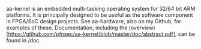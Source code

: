 aa-kernel is an embedded multi-tasking operating system for 
32/64 bit ARM platforms. It is principally designed to be 
useful as the software component in FPGA/SoC design projects.
See aa-hardware, also on my Github, for examples of these.
Documentation, including the (overview)[https://github.com/pfnsec/aa-kernel/blob/master/doc/abstract.pdf], can be found in /doc.
